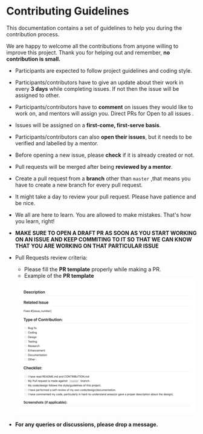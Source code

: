 # Contributing Guidelines  
  
This documentation contains a set of guidelines to help you during the contribution process.
 
We are happy to welcome all the contributions from anyone willing to improve this project. Thank you for helping out and remember, **no contribution is small.** 
 
- Participants are expected to follow project guidelines and coding style.
- Participants/contributors have to give an update about their work in every **3 days** while completing issues. If not then the issue will be assigned to other.
- Participants/contributors have to **comment** on issues they would like to work on, and mentors will assign you. Direct PRs for Open to all issues .
- Issues will be assigned on a **first-come, first-serve basis**.
- Participants/contributors can also **open their issues**, but it needs to be verified and labelled by a mentor.
- Before opening a new issue, please **check** if it is already created or not.
- Pull requests will be merged after being **reviewed by a mentor**.
- Create a pull request from a **branch** other than `master` ,that means you have to create a new branch for every pull request.
- It might take a day to review your pull request. Please have patience and be nice.
- We all are here to learn. You are allowed to make mistakes. That's how you learn, right!
 
- **MAKE SURE TO OPEN A DRAFT PR AS SOON AS YOU START WORKING ON AN ISSUE AND KEEP COMMITING TO IT SO THAT WE CAN KNOW THAT YOU ARE WORKING ON THAT PARTICULAR ISSUE**
 
- Pull Requests review criteria:
  - Please fill the **PR template** properly while making a PR.
  - Example of the **PR template**
  <img src="contributing.png" width="700">
 
- **For any queries or discussions, please drop a message.**


